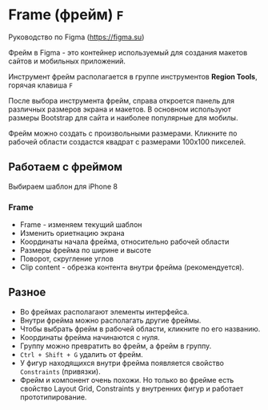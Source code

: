 # Frame (фрейм) `F`
Руководство по Figma (https://figma.su)

Фрейм в Figma - это контейнер используемый для создания макетов сайтов и мобильных приложений.

Инструмент фрейм располагается в группе инструментов **Region Tools**, горячая клавиша `F`

После выбора инструмента фрейм, справа откроется панель для различных размеров экрана и макетов. В основном используют размеры Bootstrap для сайта и наиболее популярные для мобилы.

Фрейм можно создать с произвольными размерами. Кликните по рабочей области создастся квадрат с размерами 100х100 пикселей.

## Работаем с фреймом
Выбираем шаблон для iPhone 8

### Frame
* Frame - изменяем текущий шаблон
* Изменить ориетнацию экрана
* Координаты начала фрейма, относительно рабочей области
* Размеры фрейма по ширине и высоте
* Поворот, скругление углов
* Clip content - обрезка контента внутри фрейма (рекомендуется).

## Разное
* Во фреймах располагают элементы интерфейса.
* Внутри фрейма можно располагать другие фреймы.
* Чтобы выбрать фрейм в рабочей области, кликните по его названию.
* Координаты фрейма начинаются с нуля.
* Группу можно превратить во фрейм, а фрейм в группу.
* `Ctrl + Shift + G` удалить от фрейм.
* У фигур находящихся внутри фрейма появляется свойство `Constraints` (привязки).
* Фрейм и компонент очень похожи. Но только во фрейме есть свойство Layout Grid, Constraints у внутренних фигур и работает прототипирование.